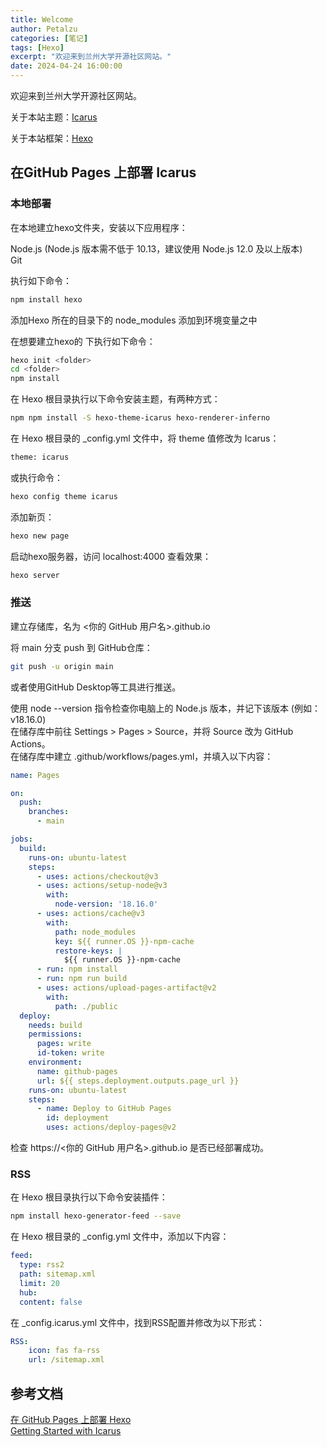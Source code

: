 ```yaml
---
title: Welcome
author: Petalzu
categories: [笔记]
tags: [Hexo]
excerpt: "欢迎来到兰州大学开源社区网站。"
date: 2024-04-24 16:00:00
---
```


欢迎来到兰州大学开源社区网站。

关于本站主题：[Icarus](https://ppoffice.github.io/hexo-theme-icarus/)

关于本站框架：[Hexo](https://hexo.io/zh-cn/)



## 在GitHub Pages 上部署 Icarus
### 本地部署
在本地建立hexo文件夹，安装以下应用程序：  

Node.js (Node.js 版本需不低于 10.13，建议使用 Node.js 12.0 及以上版本)  
Git  

执行如下命令：
```bash
npm install hexo
```
添加Hexo 所在的目录下的 node_modules 添加到环境变量之中  

在想要建立hexo的 <folder>下执行如下命令：
```bash
hexo init <folder>
cd <folder>
npm install
```

在 Hexo 根目录执行以下命令安装主题，有两种方式：
```bash
npm npm install -S hexo-theme-icarus hexo-renderer-inferno
```

在 Hexo 根目录的 _config.yml 文件中，将 theme 值修改为 Icarus：
```bash
theme: icarus
```
或执行命令：
```bash
hexo config theme icarus
```

添加新页：
```bash
hexo new page
```

启动hexo服务器，访问 localhost:4000 查看效果：
```bash
hexo server
```

### 推送
建立存储库，名为 <你的 GitHub 用户名>.github.io

将 main 分支 push 到 GitHub仓库：
```bash
git push -u origin main
```
或者使用GitHub Desktop等工具进行推送。

使用 node --version 指令检查你电脑上的 Node.js 版本，并记下该版本 (例如：v18.16.0)  
在储存库中前往 Settings > Pages > Source，并将 Source 改为 GitHub Actions。  
在储存库中建立 .github/workflows/pages.yml，并填入以下内容：  
```yml
name: Pages

on:
  push:
    branches:
      - main

jobs:
  build:
    runs-on: ubuntu-latest
    steps:
      - uses: actions/checkout@v3
      - uses: actions/setup-node@v3
        with:
          node-version: '18.16.0'
      - uses: actions/cache@v3
        with:
          path: node_modules
          key: ${{ runner.OS }}-npm-cache
          restore-keys: |
            ${{ runner.OS }}-npm-cache
      - run: npm install
      - run: npm run build
      - uses: actions/upload-pages-artifact@v2
        with:
          path: ./public
  deploy:
    needs: build
    permissions:
      pages: write
      id-token: write
    environment:
      name: github-pages
      url: ${{ steps.deployment.outputs.page_url }}
    runs-on: ubuntu-latest
    steps:
      - name: Deploy to GitHub Pages
        id: deployment
        uses: actions/deploy-pages@v2
```

检查 https://<你的 GitHub 用户名>.github.io 是否已经部署成功。

### RSS
在 Hexo 根目录执行以下命令安装插件：
```bash
npm install hexo-generator-feed --save
```

在 Hexo 根目录的 _config.yml 文件中，添加以下内容：
```yml
feed:
  type: rss2
  path: sitemap.xml
  limit: 20
  hub:
  content: false
```

在 _config.icarus.yml 文件中，找到RSS配置并修改为以下形式：
```yml
RSS:
    icon: fas fa-rss
    url: /sitemap.xml
```

## 参考文档
[在 GitHub Pages 上部署 Hexo](https://hexo.io/zh-cn/docs/github-pages)  
[Getting Started with Icarus](https://ppoffice.github.io/hexo-theme-icarus/uncategorized/getting-started-with-icarus/)

